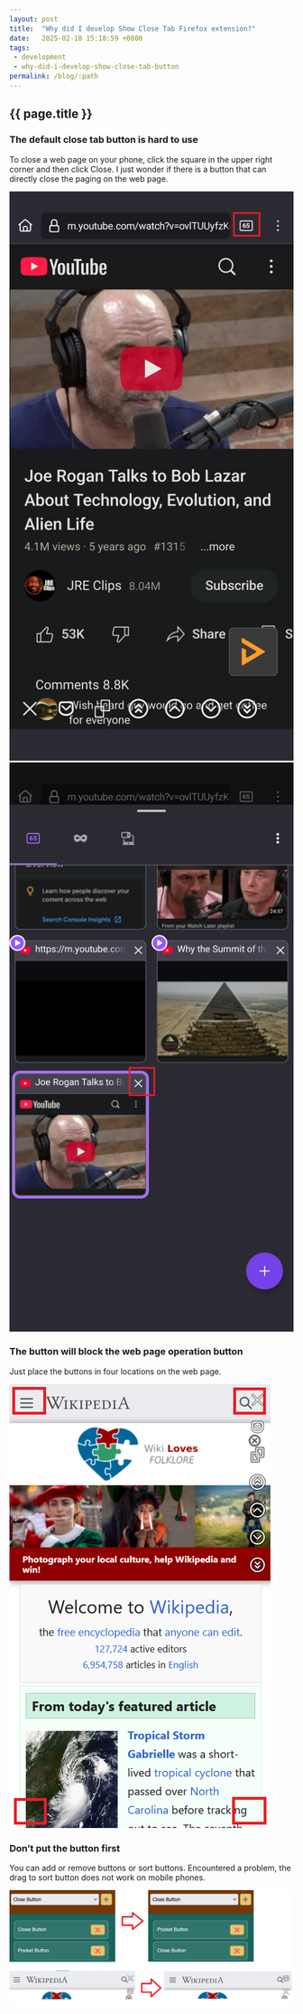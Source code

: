 ```yaml
---
layout: post
title:  "Why did I develop Show Close Tab Firefox extension?"
date:   2025-02-18 15:18:59 +0800
tags: 
 - development
 - why-did-i-develop-show-close-tab-button
permalink: /blog/:path
---
```

## {{ page.title }}
### The default close tab button is hard to use

To close a web page on your phone, click the square in the upper right corner and then click Close.
I just wonder if there is a button that can directly close the paging on the web page.

<div class="image-container">
  <img src="/images/blog/square-button.png" alt="square-button screenshot">
</div>
<div class="image-container">
  <img src="/images/blog/close-tab-button.png" alt="close-tab-button screenshot">
</div>

### The button will block the web page operation button

 Just place the buttons in four locations on the web page.

<div class="image-container">
  <img src="/images/blog/four-locations.png" alt="four-locations screenshot">
</div>

### Don’t put the button first

 You can add or remove buttons or sort buttons. Encountered a problem, the drag to sort button does not work on mobile phones.

<div class="image-container">
  <img src="/images/blog/sort-buttons.png" alt="sort-buttons screenshot">
</div>
